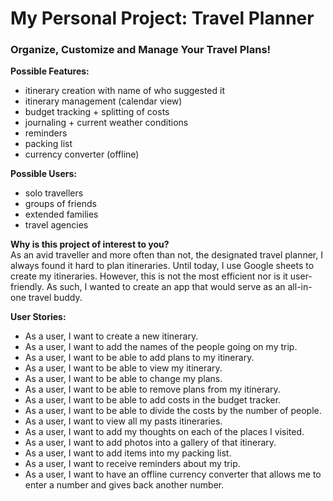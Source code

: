 # My Personal Project: Travel Planner
### Organize, Customize and Manage Your Travel Plans!

**Possible Features:**  
- itinerary creation with name of who suggested it
- itinerary management (calendar view)
- budget tracking + splitting of costs
- journaling + current weather conditions
- reminders 
- packing list
- currency converter (offline)

**Possible Users:**
- solo travellers
- groups of friends
- extended families
- travel agencies

**Why is this project of interest to you?**  
As an avid traveller and more often than not, the 
designated travel planner, I always found it 
hard to plan itineraries. Until today, I use Google 
sheets to create my itineraries. However, this is not
the most efficient nor is it user-friendly.
As such, I wanted to create an app that would 
serve as an all-in-one travel buddy. 

**User Stories:**
- As a user, I want to create a new itinerary.
- As a user, I want to add the names of the people going on my trip.
- As a user, I want to be able to add plans to my itinerary.
- As a user, I want to be able to view my itinerary.
- As a user, I want to be able to change my plans.
- As a user, I want to be able to remove plans from my itinerary.
- As a user, I want to be able to add costs in the budget tracker.
- As a user, I want to be able to divide the costs by the number of people.
- As a user, I want to view all my pasts itineraries.
- As a user, I want to add my thoughts on each of the places I visited.
- As a user, I want to add photos into a gallery of that itinerary.
- As a user, I want to add items into my packing list.
- As a user, I want to receive reminders about my trip.
- As a user, I want to have an offline currency converter 
that allows me to enter a number and gives back another number.
